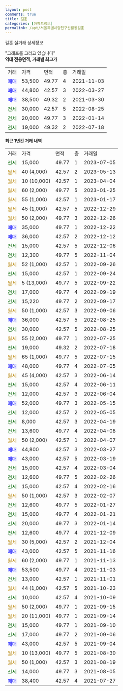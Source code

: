 ```yaml
---
layout: post
comments: true
title: 길훈
categories: [아파트정보]
permalink: /apt/서울특별시양천구신월동길훈
---
```


길훈 실거래 상세정보

<script type="text/javascript">
  google.charts.load('current', {'packages':['line', 'corechart']});
  google.charts.setOnLoadCallback(drawChart);

  function drawChart() {
    var data = new google.visualization.DataTable();
    data.addColumn('date', '거래일');
    data.addColumn('number', "매매");
    data.addColumn('number', "전세");
    data.addColumn('number', "전매");

    data.addRows([[new Date(Date.parse("2023-07-05")), null, 15000, null], [new Date(Date.parse("2023-05-13")), null, null, null], [new Date(Date.parse("2023-04-04")), null, null, null], [new Date(Date.parse("2023-01-25")), null, null, null], [new Date(Date.parse("2023-01-17")), null, null, null], [new Date(Date.parse("2022-12-29")), null, null, null], [new Date(Date.parse("2022-12-26")), null, null, null], [new Date(Date.parse("2022-12-22")), 35000, null, null], [new Date(Date.parse("2022-12-12")), 36000, null, null], [new Date(Date.parse("2022-12-06")), null, 15000, null], [new Date(Date.parse("2022-11-04")), null, 12300, null], [new Date(Date.parse("2022-09-26")), null, null, null], [new Date(Date.parse("2022-09-24")), null, 15000, null], [new Date(Date.parse("2022-09-22")), null, null, null], [new Date(Date.parse("2022-09-19")), null, 17000, null], [new Date(Date.parse("2022-09-17")), null, 15220, null], [new Date(Date.parse("2022-09-06")), null, null, null], [new Date(Date.parse("2022-08-25")), 36000, null, null], [new Date(Date.parse("2022-08-25")), null, 30000, null], [new Date(Date.parse("2022-07-25")), null, null, null], [new Date(Date.parse("2022-07-18")), null, 19000, null], [new Date(Date.parse("2022-07-15")), null, null, null], [new Date(Date.parse("2022-07-05")), 48000, null, null], [new Date(Date.parse("2022-06-14")), null, null, null], [new Date(Date.parse("2022-06-11")), null, 15000, null], [new Date(Date.parse("2022-06-04")), null, 12000, null], [new Date(Date.parse("2022-05-15")), 52000, null, null], [new Date(Date.parse("2022-05-05")), null, 12000, null], [new Date(Date.parse("2022-04-19")), null, 8000, null], [new Date(Date.parse("2022-04-08")), null, 13600, null], [new Date(Date.parse("2022-04-07")), null, null, null], [new Date(Date.parse("2022-03-27")), 44800, null, null], [new Date(Date.parse("2022-03-19")), 43000, null, null], [new Date(Date.parse("2022-03-04")), null, 15000, null], [new Date(Date.parse("2022-02-26")), null, 12600, null], [new Date(Date.parse("2022-02-16")), null, 15000, null], [new Date(Date.parse("2022-02-07")), null, null, null], [new Date(Date.parse("2022-01-27")), null, 12600, null], [new Date(Date.parse("2022-01-21")), null, 15000, null], [new Date(Date.parse("2022-01-14")), null, 20000, null], [new Date(Date.parse("2021-12-09")), null, 12600, null], [new Date(Date.parse("2021-12-04")), null, null, null], [new Date(Date.parse("2021-11-16")), 43000, null, null], [new Date(Date.parse("2021-11-13")), null, null, null], [new Date(Date.parse("2021-11-03")), 53500, null, null], [new Date(Date.parse("2021-11-01")), null, 13000, null], [new Date(Date.parse("2021-10-23")), null, null, null], [new Date(Date.parse("2021-10-09")), null, 10000, null], [new Date(Date.parse("2021-09-15")), null, null, null], [new Date(Date.parse("2021-09-14")), null, null, null], [new Date(Date.parse("2021-09-10")), null, 15000, null], [new Date(Date.parse("2021-09-06")), null, 17000, null], [new Date(Date.parse("2021-09-04")), 43000, null, null], [new Date(Date.parse("2021-08-30")), null, null, null], [new Date(Date.parse("2021-08-19")), null, null, null], [new Date(Date.parse("2021-08-05")), null, 14000, null], [new Date(Date.parse("2021-07-27")), 38400, null, null]]);

    var options = {
      hAxis: {
        format: 'yyyy/MM/dd'
      },    
      lineWidth: 0,
      pointsVisible: true,    
      title: '최근 1년간 유형별 실거래가 분포',
      legend: { position: 'bottom' }
    };

    var formatter = new google.visualization.NumberFormat({pattern:'###,###'} );
    formatter.format(data, 1);
    formatter.format(data, 2);
    
    setTimeout(function() {
        var chart = new google.visualization.LineChart(document.getElementById('columnchart_material'));
        chart.draw(data, (options));
        document.getElementById('loading').style.display = 'none';
    }, 200);
  }
</script>


<div id="loading" style="z-index:20; display: block; margin-left: 0px">"그래프를 그리고 있습니다"</div>
<div id="columnchart_material" style="width: 95%; margin-left: 0px; display: block"></div>
<!-- contents start -->
<b>역대 전용면적, 거래별 최고가</b>
<table class="sortable">
    <tr>
      <td>거래</td>
      <td>가격</td>
      <td>면적</td>
      <td>층</td>
      <td>거래일</td>
    </tr>
        <tr>
          <td><a style="color: blue">매매</a></td>
          <td>53,500</td>
          <td>49.77</td>
          <td>4</td>
          <td>2021-11-03</td>
        </tr>            <tr>
          <td><a style="color: blue">매매</a></td>
          <td>44,800</td>
          <td>42.57</td>
          <td>3</td>
          <td>2022-03-27</td>
        </tr>            <tr>
          <td><a style="color: blue">매매</a></td>
          <td>38,500</td>
          <td>49.32</td>
          <td>2</td>
          <td>2021-03-30</td>
        </tr>        
        <tr>
              <td><a style="color: darkgreen">전세</a></td>
              <td>30,000</td>
              <td>42.57</td>
              <td>5</td>
              <td>2022-08-25</td>
            </tr>            <tr>
              <td><a style="color: darkgreen">전세</a></td>
              <td>20,000</td>
              <td>49.77</td>
              <td>3</td>
              <td>2022-01-14</td>
            </tr>            <tr>
              <td><a style="color: darkgreen">전세</a></td>
              <td>19,000</td>
              <td>49.32</td>
              <td>2</td>
              <td>2022-07-18</td>
            </tr>        
    
</table>

<b>최근 1년간 거래 내역</b>

<table class="sortable">
    <tr>
      <td>거래</td>
      <td>가격</td>
      <td>면적</td>
      <td>층</td>
      <td>거래일</td>
    </tr>
    <tr>
      <td><a style="color: darkgreen">전세</a></td>
      <td>15,000</td>
      <td>49.77</td>
      <td>1</td>
      <td>2023-07-05</td>
    </tr>          <tr>
      <td><a style="color: darkgoldenrod">월세</a></td>
      <td>40 (4,000)</td>
      <td>42.57</td>
      <td>2</td>
      <td>2023-05-13</td>
    </tr>          <tr>
      <td><a style="color: darkgoldenrod">월세</a></td>
      <td>10 (10,000)</td>
      <td>42.57</td>
      <td>1</td>
      <td>2023-04-04</td>
    </tr>          <tr>
      <td><a style="color: darkgoldenrod">월세</a></td>
      <td>60 (2,000)</td>
      <td>49.77</td>
      <td>5</td>
      <td>2023-01-25</td>
    </tr>          <tr>
      <td><a style="color: darkgoldenrod">월세</a></td>
      <td>55 (1,000)</td>
      <td>42.57</td>
      <td>1</td>
      <td>2023-01-17</td>
    </tr>          <tr>
      <td><a style="color: darkgoldenrod">월세</a></td>
      <td>45 (1,000)</td>
      <td>42.57</td>
      <td>5</td>
      <td>2022-12-29</td>
    </tr>          <tr>
      <td><a style="color: darkgoldenrod">월세</a></td>
      <td>50 (2,000)</td>
      <td>49.77</td>
      <td>3</td>
      <td>2022-12-26</td>
    </tr>          <tr>
      <td><a style="color: blue">매매</a></td>
      <td>35,000</td>
      <td>49.77</td>
      <td>1</td>
      <td>2022-12-22</td>
    </tr>          <tr>
      <td><a style="color: blue">매매</a></td>
      <td>36,000</td>
      <td>42.57</td>
      <td>2</td>
      <td>2022-12-12</td>
    </tr>          <tr>
      <td><a style="color: darkgreen">전세</a></td>
      <td>15,000</td>
      <td>42.57</td>
      <td>5</td>
      <td>2022-12-06</td>
    </tr>          <tr>
      <td><a style="color: darkgreen">전세</a></td>
      <td>12,300</td>
      <td>49.77</td>
      <td>5</td>
      <td>2022-11-04</td>
    </tr>          <tr>
      <td><a style="color: darkgoldenrod">월세</a></td>
      <td>52 (1,000)</td>
      <td>42.57</td>
      <td>1</td>
      <td>2022-09-26</td>
    </tr>          <tr>
      <td><a style="color: darkgreen">전세</a></td>
      <td>15,000</td>
      <td>42.57</td>
      <td>1</td>
      <td>2022-09-24</td>
    </tr>          <tr>
      <td><a style="color: darkgoldenrod">월세</a></td>
      <td>5 (13,000)</td>
      <td>49.77</td>
      <td>5</td>
      <td>2022-09-22</td>
    </tr>          <tr>
      <td><a style="color: darkgreen">전세</a></td>
      <td>17,000</td>
      <td>49.77</td>
      <td>4</td>
      <td>2022-09-19</td>
    </tr>          <tr>
      <td><a style="color: darkgreen">전세</a></td>
      <td>15,220</td>
      <td>49.77</td>
      <td>2</td>
      <td>2022-09-17</td>
    </tr>          <tr>
      <td><a style="color: darkgoldenrod">월세</a></td>
      <td>50 (1,000)</td>
      <td>42.57</td>
      <td>3</td>
      <td>2022-09-06</td>
    </tr>          <tr>
      <td><a style="color: blue">매매</a></td>
      <td>36,000</td>
      <td>42.57</td>
      <td>5</td>
      <td>2022-08-25</td>
    </tr>          <tr>
      <td><a style="color: darkgreen">전세</a></td>
      <td>30,000</td>
      <td>42.57</td>
      <td>5</td>
      <td>2022-08-25</td>
    </tr>          <tr>
      <td><a style="color: darkgoldenrod">월세</a></td>
      <td>55 (2,000)</td>
      <td>49.77</td>
      <td>1</td>
      <td>2022-07-25</td>
    </tr>          <tr>
      <td><a style="color: darkgreen">전세</a></td>
      <td>19,000</td>
      <td>49.32</td>
      <td>2</td>
      <td>2022-07-18</td>
    </tr>          <tr>
      <td><a style="color: darkgoldenrod">월세</a></td>
      <td>65 (1,000)</td>
      <td>49.77</td>
      <td>5</td>
      <td>2022-07-15</td>
    </tr>          <tr>
      <td><a style="color: blue">매매</a></td>
      <td>48,000</td>
      <td>49.77</td>
      <td>4</td>
      <td>2022-07-05</td>
    </tr>          <tr>
      <td><a style="color: darkgoldenrod">월세</a></td>
      <td>45 (4,000)</td>
      <td>42.57</td>
      <td>3</td>
      <td>2022-06-14</td>
    </tr>          <tr>
      <td><a style="color: darkgreen">전세</a></td>
      <td>15,000</td>
      <td>42.57</td>
      <td>4</td>
      <td>2022-06-11</td>
    </tr>          <tr>
      <td><a style="color: darkgreen">전세</a></td>
      <td>12,000</td>
      <td>42.57</td>
      <td>3</td>
      <td>2022-06-04</td>
    </tr>          <tr>
      <td><a style="color: blue">매매</a></td>
      <td>52,000</td>
      <td>49.77</td>
      <td>3</td>
      <td>2022-05-15</td>
    </tr>          <tr>
      <td><a style="color: darkgreen">전세</a></td>
      <td>12,000</td>
      <td>42.57</td>
      <td>2</td>
      <td>2022-05-05</td>
    </tr>          <tr>
      <td><a style="color: darkgreen">전세</a></td>
      <td>8,000</td>
      <td>42.57</td>
      <td>3</td>
      <td>2022-04-19</td>
    </tr>          <tr>
      <td><a style="color: darkgreen">전세</a></td>
      <td>13,600</td>
      <td>49.77</td>
      <td>4</td>
      <td>2022-04-08</td>
    </tr>          <tr>
      <td><a style="color: darkgoldenrod">월세</a></td>
      <td>50 (2,000)</td>
      <td>42.57</td>
      <td>1</td>
      <td>2022-04-07</td>
    </tr>          <tr>
      <td><a style="color: blue">매매</a></td>
      <td>44,800</td>
      <td>42.57</td>
      <td>3</td>
      <td>2022-03-27</td>
    </tr>          <tr>
      <td><a style="color: blue">매매</a></td>
      <td>43,000</td>
      <td>42.57</td>
      <td>5</td>
      <td>2022-03-19</td>
    </tr>          <tr>
      <td><a style="color: darkgreen">전세</a></td>
      <td>15,000</td>
      <td>42.57</td>
      <td>4</td>
      <td>2022-03-04</td>
    </tr>          <tr>
      <td><a style="color: darkgreen">전세</a></td>
      <td>12,600</td>
      <td>49.77</td>
      <td>5</td>
      <td>2022-02-26</td>
    </tr>          <tr>
      <td><a style="color: darkgreen">전세</a></td>
      <td>15,000</td>
      <td>42.57</td>
      <td>4</td>
      <td>2022-02-16</td>
    </tr>          <tr>
      <td><a style="color: darkgoldenrod">월세</a></td>
      <td>50 (1,000)</td>
      <td>42.57</td>
      <td>3</td>
      <td>2022-02-07</td>
    </tr>          <tr>
      <td><a style="color: darkgreen">전세</a></td>
      <td>12,600</td>
      <td>49.77</td>
      <td>5</td>
      <td>2022-01-27</td>
    </tr>          <tr>
      <td><a style="color: darkgreen">전세</a></td>
      <td>15,000</td>
      <td>49.77</td>
      <td>4</td>
      <td>2022-01-21</td>
    </tr>          <tr>
      <td><a style="color: darkgreen">전세</a></td>
      <td>20,000</td>
      <td>49.77</td>
      <td>3</td>
      <td>2022-01-14</td>
    </tr>          <tr>
      <td><a style="color: darkgreen">전세</a></td>
      <td>12,600</td>
      <td>49.77</td>
      <td>4</td>
      <td>2021-12-09</td>
    </tr>          <tr>
      <td><a style="color: darkgoldenrod">월세</a></td>
      <td>30 (5,000)</td>
      <td>42.57</td>
      <td>2</td>
      <td>2021-12-04</td>
    </tr>          <tr>
      <td><a style="color: blue">매매</a></td>
      <td>43,000</td>
      <td>42.57</td>
      <td>5</td>
      <td>2021-11-16</td>
    </tr>          <tr>
      <td><a style="color: darkgoldenrod">월세</a></td>
      <td>60 (2,000)</td>
      <td>49.77</td>
      <td>1</td>
      <td>2021-11-13</td>
    </tr>          <tr>
      <td><a style="color: blue">매매</a></td>
      <td>53,500</td>
      <td>49.77</td>
      <td>4</td>
      <td>2021-11-03</td>
    </tr>          <tr>
      <td><a style="color: darkgreen">전세</a></td>
      <td>13,000</td>
      <td>42.57</td>
      <td>1</td>
      <td>2021-11-01</td>
    </tr>          <tr>
      <td><a style="color: darkgoldenrod">월세</a></td>
      <td>44 (1,000)</td>
      <td>42.57</td>
      <td>5</td>
      <td>2021-10-23</td>
    </tr>          <tr>
      <td><a style="color: darkgreen">전세</a></td>
      <td>10,000</td>
      <td>42.57</td>
      <td>4</td>
      <td>2021-10-09</td>
    </tr>          <tr>
      <td><a style="color: darkgoldenrod">월세</a></td>
      <td>50 (2,000)</td>
      <td>49.77</td>
      <td>1</td>
      <td>2021-09-15</td>
    </tr>          <tr>
      <td><a style="color: darkgoldenrod">월세</a></td>
      <td>20 (11,000)</td>
      <td>49.77</td>
      <td>1</td>
      <td>2021-09-14</td>
    </tr>          <tr>
      <td><a style="color: darkgreen">전세</a></td>
      <td>15,000</td>
      <td>49.77</td>
      <td>1</td>
      <td>2021-09-10</td>
    </tr>          <tr>
      <td><a style="color: darkgreen">전세</a></td>
      <td>17,000</td>
      <td>49.77</td>
      <td>2</td>
      <td>2021-09-06</td>
    </tr>          <tr>
      <td><a style="color: blue">매매</a></td>
      <td>43,000</td>
      <td>42.57</td>
      <td>5</td>
      <td>2021-09-04</td>
    </tr>          <tr>
      <td><a style="color: darkgoldenrod">월세</a></td>
      <td>10 (13,000)</td>
      <td>49.77</td>
      <td>5</td>
      <td>2021-08-30</td>
    </tr>          <tr>
      <td><a style="color: darkgoldenrod">월세</a></td>
      <td>50 (1,000)</td>
      <td>42.57</td>
      <td>3</td>
      <td>2021-08-19</td>
    </tr>          <tr>
      <td><a style="color: darkgreen">전세</a></td>
      <td>14,000</td>
      <td>49.77</td>
      <td>3</td>
      <td>2021-08-05</td>
    </tr>          <tr>
      <td><a style="color: blue">매매</a></td>
      <td>38,400</td>
      <td>42.57</td>
      <td>4</td>
      <td>2021-07-27</td>
    </tr>      </table>
<!-- contents end -->    

